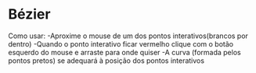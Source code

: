 # Bézier
Como usar:
-Aproxime o mouse de um dos pontos interativos(brancos por dentro)
-Quando o ponto interativo ficar vermelho clique com o botão esquerdo do mouse e arraste para onde quiser
-A curva (formada pelos pontos pretos) se adequará à posição dos pontos interativos
